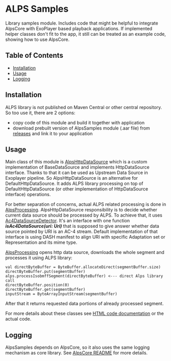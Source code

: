 # ALPS Samples
Library samples module. Includes code that might be helpful to integrate AlpsCore with ExoPlayer 
based playback applications. If implemented helper classes don't fit to the app, it still can be 
treated as an example code, showing how to use AlpsCore.

## Table of Contents
- [Installation](#installation)
- [Usage](#usage)
- [Logging](#logging)

## Installation
ALPS library is not published on Maven Central or other central repository. So too use it, there are
2 options:
- copy code of this module and build it together with application
- download prebuilt version of AlpsSamples module (.aar file) from [releases](releases) and link it 
to your application

## Usage
Main class of this module is 
[AlpsHttpDataSource](src/main/java/com/dolby/android/alps/samples/AlpsHttpDataSource.kt) which is 
a custom implementation of BaseDataSource and implements HttpDataSource interface. Thanks to that it
can be used as Upstream Data Source in Exoplayer pipeline. So AlpsHttpDataSource is an alternative 
for DefaultHttpDataSource. It adds ALPS library processing on top of DefaultHttpDataSource (or other 
implementation of HttpDataSource interface) operations.

For better separation of concerns, actual ALPS related processing is done in
[AlpsProcessing](src/main/java/com/dolby/android/alps/samples/AlpsProcessing.kt).
AlpsHttpDataSource responsibility is to decide whether current data source should be processed by 
ALPS. To achieve that, it uses 
[Ac4DataSourceDetector](src/main/java/com/dolby/android/alps/samples/utils/Ac4DataSourceDetector.kt).
It's an interface with one function ***isAc4DataSource(uri: Uri)*** that is supposed to give answer
whether data source pointed by URI is an AC-4 stream. Default implementation of that interface is
using DASH manifest to align URI with specific Adaptation set or Representation and its mime type.

[AlpsProcessing](src/main/java/com/dolby/android/alps/samples/AlpsProcessing.kt) opens http data 
source, downloads the whole segment and processes it using ALPS library:
```
val directByteBuffer = ByteBuffer.allocateDirect(segmentBuffer.size)
directByteBuffer.put(segmentBuffer)
alps.processIsobmffSegment(directByteBuffer) <--- direct Alps library call
directByteBuffer.position(0)
directByteBuffer.get(segmentBuffer)
inputStream = ByteArrayInputStream(segmentBuffer)
```
After that it returns requested data portions of already processed segment.

For more details about these classes see [HTML code documentation](../docs) or the actual code.

## Logging
AlpsSamples depends on AlpsCore, so it also uses the same logging mechanism as core library. See
[AlpsCore README](../AlpsCore/README.md/#logging) for more details.